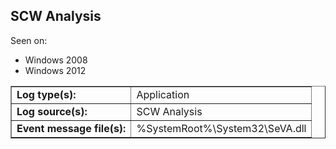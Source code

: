 ## SCW Analysis

Seen on:
* Windows 2008
* Windows 2012

<table border="1" class="docutils">
  <tbody>
    <tr>
      <td><b>Log type(s):</b></td>
      <td>Application</td>
    </tr>
    <tr>
      <td><b>Log source(s):</b></td>
      <td>SCW Analysis</td>
    </tr>
    <tr>
      <td><b>Event message file(s):</b></td>
      <td>%SystemRoot%\System32\SeVA.dll</td>
    </tr>
  </tbody>
</table>

&nbsp;

